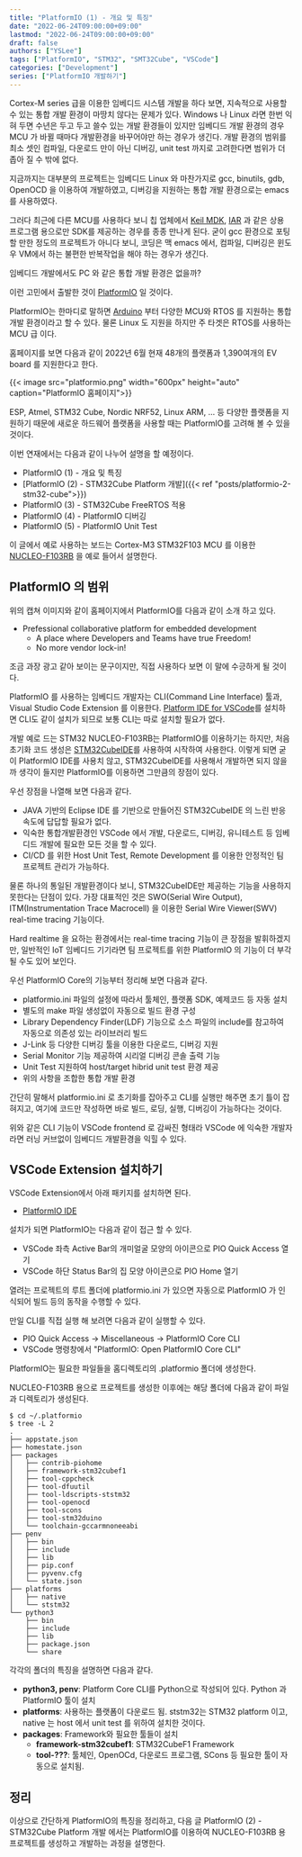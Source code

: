 ```yaml
---
title: "PlatformIO (1) - 개요 및 특징"
date: "2022-06-24T09:00:00+09:00"
lastmod: "2022-06-24T09:00:00+09:00"
draft: false
authors: ["YSLee"]
tags: ["PlatformIO", "STM32", "SMT32Cube", "VSCode"]
categories: ["Development"]
series: ["PlatformIO 개발하기"]
---
```


Cortex-M series 급을 이용한 임베디드 시스템 개발을 하다 보면, 지속적으로 사용할 수 있는 통합 개발 환경이 마땅치 않다는 문제가 있다.
Windows 나 Linux 라면 한번 익혀 두면 수년은 두고 두고 쓸수 있는 개발 환경들이 있지만 임베디드 개발 환경의 경우 MCU 가 바뀔 때마다 개발환경을 바꾸어야만 하는 경우가 생긴다. 
개발 환경의 범위를 최소 셋인 컴파일, 다운로드 만이 아닌 디버깅, unit test 까지로 고려한다면 범위가 더 좁아 질 수 밖에 없다. 

지금까지는 대부분의 프로젝트는 임베디드 Linux 와 마찬가지로 gcc, binutils, gdb, OpenOCD 을 이용하여 개발하였고, 디버깅을 지원하는 통합 개발 환경으로는 emacs를 사용하였다. 

그러다 최근에 다른 MCU를 사용하다 보니 칩 업체에서 [Keil MDK](https://www2.keil.com/mdk5), [IAR](https://www.iar.com/kr/products/architectures/arm/) 과 같은 상용 프로그램 용으로만 SDK를 제공하는 경우를 종종 만나게 된다. 굳이 gcc 환경으로 포팅할 만한 정도의 프로젝트가 아니다 보니, 코딩은 맥 emacs 에서, 컴파일, 디버깅은 윈도우 VM에서 하는 불편한 반복작업을 해야 하는 경우가 생긴다.

임베디드 개발에서도 PC 와 같은 통합 개발 환경은 없을까?

이런 고민에서 출발한 것이 [PlatformIO](https://platformio.org/) 일 것이다. 

PlatformIO는 한마디로 말하면 [Arduino](https://www.arduino.cc) 부터 다양한 MCU와 RTOS 를 지원하는 통합 개발 환경이라고 할 수 있다. 
물론 Linux 도 지원을 하지만 주 타겟은 RTOS를 사용하는 MCU 급 이다.

홈페이지를 보면 다음과 같이 2022년 6월 현재 48개의 플랫폼과 1,390여개의 EV board 를 지원한다고 한다.

{{< image src="platformio.png" width="600px" height="auto" caption="PlatformIO 홈페이지">}}

ESP, Atmel, STM32 Cube, Nordic NRF52, Linux ARM, ... 등 다양한 플랫폼을 지원하기 때문에 새로운 하드웨어 플랫폼을 사용할 때는 PlatformIO를 고려해 볼 수 있을 것이다.

이번 연재에서는 다음과 같이 나누어 설명을 할 예정이다. 

- PlatformIO (1) - 개요 및 특징
- [PlatformIO (2) - STM32Cube Platform 개발]({{< ref "posts/platformio-2-stm32-cube">}})
- PlatformIO (3) - STM32Cube FreeRTOS 적용
- PlatformIO (4) - PlatformIO 디버깅 
- PlatformIO (5) - PlatformIO Unit Test

이 글에서 예로 사용하는 보드는 Cortex-M3 STM32F103 MCU 를 이용한 [NUCLEO-F103RB](https://www.st.com/en/evaluation-tools/nucleo-f103rb.html) 을 예로 들어서 설명한다. 

## PlatformIO 의 범위

위의 캡쳐 이미지와 같이 홈페이지에서 PlatformIO를 다음과 같이 소개 하고 있다. 

- Prefessional collaborative platform for embedded development
    - A place where Developers and Teams have true Freedom!
    - No more vendor lock-in!

조금 과장 광고 같아 보이는 문구이지만, 직접 사용하다 보면 이 말에 수긍하게 될 것이다.

PlatformIO 를 사용하는 임베디드 개발자는 CLI(Command Line Interface) 툴과, Visual Studio Code Extension 를 이용한다. 
[Platform IDE for VSCode](https://platformio.org/install/ide?install=vscode)를 설치하면 CLI도 같이 설치가 되므로 보통 CLI는 따로 설치할 필요가 없다. 

개발 예로 드는 STM32 NUCLEO-F103RB는 PlatformIO를 이용하기는 하지만, 처음 초기화 코드 생성은 [STM32CubeIDE](https://www.st.com/en/development-tools/stm32cubeide.html)를 사용하여 시작하여 사용한다.
이렇게 되면 굳이 PlatformIO IDE를 사용치 않고, STM32CubeIDE를 사용해서 개발하면 되지 않을까 생각이 들지만 PlatformIO를 이용하면 그만큼의 장점이 있다. 

우선 장점을 나열해 보면 다음과 같다. 

- JAVA 기반의 Eclipse IDE 를 기반으로 만들어진 STM32CubeIDE 의 느린 반응 속도에 답답할 필요가 없다. 
- 익숙한 통합개발환경인 VSCode 에서 개발, 다운로드, 디버깅, 유니테스트 등 임베디드 개발에 필요한 모든 것을 할 수 있다.
- CI/CD 를 위한 Host Unit Test, Remote Development 를 이용한 안정적인 팀 프로젝트 관리가 가능하다. 

물론 하나의 통일된 개발환경이다 보니, STM32CubeIDE만 제공하는 기능을 사용하지 못한다는 단점이 있다. 
가장 대표적인 것은 SWO(Serial Wire Output), ITM(Instrumentation Trace Macrocell) 을 이용한 Serial Wire Viewer(SWV) real-time tracing 기능이다.

Hard realtime 을 요하는 환경에서는 real-time tracing 기능이 큰 장점을 발휘하겠지만, 
일반적인 IoT 임베디드 기기라면 팀 프로젝트를 위한 PlatformIO 의 기능이 더 부각될 수도 있어 보인다.

우선 PlatformIO Core의 기능부터 정리해 보면 다음과 같다.

- platformio.ini 파일의 설정에 따라서 툴체인, 플랫폼 SDK, 예제코드 등 자동 설치
- 별도의 make 파일 생성없이 자동으로 빌드 환경 구성
- Library Dependency Finder(LDF) 기능으로 소스 파일의 include를 참고하여 자동으로 의존성 있는 라이브러리 빌드
- J-Link 등 다양한 디버깅 툴을 이용한 다운로드, 디버깅 지원
- Serial Monitor 기능 제공하여 시리얼 디버깅 콘솔 출력 기능
- Unit Test 지원하여 host/target hibrid unit test 환경 제공 
- 위의 사항을 조합한 통합 개발 환경

간단히 말해서 platformio.ini 로 초기화를 잡아주고 CLI를 실행만 해주면 초기 틀이 잡혀지고, 
여기에 코드만 작성하면 바로 빌드, 로딩, 실행, 디버깅이 가능하다는 것이다. 

위와 같은 CLI 기능이 VSCode frontend 로 감싸진 형태라 VSCode 에 익숙한 개발자라면 러닝 커브없이 임베디드 개발환경을 익힐 수 있다.

## VSCode Extension 설치하기

VSCode Extension에서 아래 패키지를 설치하면 된다.

- [PlatformIO IDE](https://marketplace.visualstudio.com/items?itemName=platformio.platformio-ide)

설치가 되면 PlatformIO는 다음과 같이 접근 할 수 있다. 

- VSCode 좌측 Active Bar의 개미얼굴 모양의 아이콘으로 PIO Quick Access 열기
- VSCode 하단 Status Bar의 집 모양 아이콘으로 PIO Home 열기

열려는 프로젝트의 루트 폴더에 platformio.ini 가 있으면 자동으로 PlatformIO 가 인식되어 빌드 등의 동작을 수행할 수 있다.

만일 CLI를 직접 실행 해 보려면 다음과 같이 실행할 수 있다.

- PIO Quick Access -> Miscellaneous -> PlatformIO Core CLI
- VSCode 명령창에서 "PlatformIO: Open PlatformIO Core CLI"

PlatformIO는 필요한 파일들을 홈디렉토리의 .platformio 폴더에 생성한다. 

NUCLEO-F103RB 용으로 프로젝트를 생성한 이후에는 해당 폴더에 다음과 같이 파일과 디렉토리가 생성된다. 

```shell
$ cd ~/.platformio
$ tree -L 2
.
├── appstate.json
├── homestate.json
├── packages
│   ├── contrib-piohome
│   ├── framework-stm32cubef1
│   ├── tool-cppcheck
│   ├── tool-dfuutil
│   ├── tool-ldscripts-ststm32
│   ├── tool-openocd
│   ├── tool-scons
│   ├── tool-stm32duino
│   └── toolchain-gccarmnoneeabi
├── penv
│   ├── bin
│   ├── include
│   ├── lib
│   ├── pip.conf
│   ├── pyvenv.cfg
│   └── state.json
├── platforms
│   ├── native
│   └── ststm32
└── python3
    ├── bin
    ├── include
    ├── lib
    ├── package.json
    └── share
```

각각의 폴더의 특징을 설명하면 다음과 같다.

- **python3, penv**: Platform Core CLI를 Python으로 작성되어 있다. Python 과 PlatformIO 툴이 설치
- **platforms**: 사용하는 플랫폼이 다운로드 됨. ststm32는 STM32 platform 이고, native 는 host 에서 unit test 를 위하여 설치한 것이다.
- **packages**: Framework와 필요한 툴들이 설치 
    - **framework-stm32cubef1**: STM32CubeF1 Framework 
    - **tool-???**: 툴체인, OpenOCd, 다운로드 프로그램, SCons 등 필요한 툴이 자동으로 설치됨.

## 정리

이상으로 간단하게 PlatformIO의 특징을 정리하고, 
다음 글 PlatformIO (2) - STM32Cube Platform 개발 에서는 PlatformIO를 이용하여 NUCLEO-F103RB 용 프로젝트를 생성하고 개발하는 과정을 설명한다.